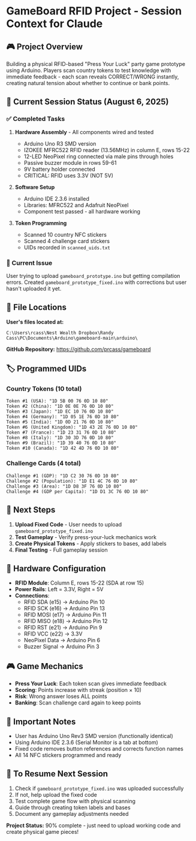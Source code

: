 # GameBoard RFID Project - Session Context for Claude

## 🎮 Project Overview
Building a physical RFID-based "Press Your Luck" party game prototype using Arduino. Players scan country tokens to test knowledge with immediate feedback - each scan reveals CORRECT/WRONG instantly, creating natural tension about whether to continue or bank points.

## 📅 Current Session Status (August 6, 2025)

### ✅ Completed Tasks
1. **Hardware Assembly** - All components wired and tested
   - Arduino Uno R3 SMD version
   - IZOKEE MFRC522 RFID reader (13.56MHz) in column E, rows 15-22
   - 12-LED NeoPixel ring connected via male pins through holes
   - Passive buzzer module in rows 59-61
   - 9V battery holder connected
   - CRITICAL: RFID uses 3.3V (NOT 5V)

2. **Software Setup** 
   - Arduino IDE 2.3.6 installed
   - Libraries: MFRC522 and Adafruit NeoPixel
   - Component test passed - all hardware working

3. **Token Programming**
   - Scanned 10 country NFC stickers
   - Scanned 4 challenge card stickers
   - UIDs recorded in `scanned_uids.txt`

### 🔴 Current Issue
User trying to upload `gameboard_prototype.ino` but getting compilation errors. Created `gameboard_prototype_fixed.ino` with corrections but user hasn't uploaded it yet.

## 📁 File Locations
**User's files located at:**
```
C:\Users\rcass\Nest Wealth Dropbox\Randy Cass\PC\Documents\Arduino\gameboard-main\arduino\
```

**GitHub Repository:** https://github.com/prcass/gameboard

## 🏷️ Programmed UIDs

### Country Tokens (10 total)
```
Token #1 (USA): "1D 5B 00 76 0D 10 80"
Token #2 (China): "1D 0E 0E 76 0D 10 80"
Token #3 (Japan): "1D EC 10 76 0D 10 80"
Token #4 (Germany): "1D 05 1E 76 0D 10 80"
Token #5 (India): "1D 0D 21 76 0D 10 80"
Token #6 (United Kingdom): "1D 43 2E 76 0D 10 80"
Token #7 (France): "1D 23 31 76 0D 10 80"
Token #8 (Italy): "1D 30 3D 76 0D 10 80"
Token #9 (Brazil): "1D 39 40 76 0D 10 80"
Token #10 (Canada): "1D 42 4D 76 0D 10 80"
```

### Challenge Cards (4 total)
```
Challenge #1 (GDP): "1D C2 30 76 0D 10 80"
Challenge #2 (Population): "1D E1 4C 76 0D 10 80"
Challenge #3 (Area): "1D D8 3F 76 0D 10 80"
Challenge #4 (GDP per Capita): "1D D1 3C 76 0D 10 80"
```

## 🎯 Next Steps
1. **Upload Fixed Code** - User needs to upload `gameboard_prototype_fixed.ino`
2. **Test Gameplay** - Verify press-your-luck mechanics work
3. **Create Physical Tokens** - Apply stickers to bases, add labels
4. **Final Testing** - Full gameplay session

## 🔧 Hardware Configuration
- **RFID Module**: Column E, rows 15-22 (SDA at row 15)
- **Power Rails**: Left = 3.3V, Right = 5V
- **Connections**:
  - RFID SDA (e15) → Arduino Pin 10
  - RFID SCK (e16) → Arduino Pin 13
  - RFID MOSI (e17) → Arduino Pin 11
  - RFID MISO (e18) → Arduino Pin 12
  - RFID RST (e21) → Arduino Pin 9
  - RFID VCC (e22) → 3.3V
  - NeoPixel Data → Arduino Pin 6
  - Buzzer Signal → Arduino Pin 3

## 🎮 Game Mechanics
- **Press Your Luck**: Each token scan gives immediate feedback
- **Scoring**: Points increase with streak (position × 10)
- **Risk**: Wrong answer loses ALL points
- **Banking**: Scan challenge card again to keep points

## 📝 Important Notes
- User has Arduino Uno Rev3 SMD version (functionally identical)
- Using Arduino IDE 2.3.6 (Serial Monitor is a tab at bottom)
- Fixed code removes button references and corrects function names
- All 14 NFC stickers programmed and ready

## 🚀 To Resume Next Session
1. Check if `gameboard_prototype_fixed.ino` was uploaded successfully
2. If not, help upload the fixed code
3. Test complete game flow with physical scanning
4. Guide through creating token labels and bases
5. Document any gameplay adjustments needed

**Project Status:** 90% complete - just need to upload working code and create physical game pieces!